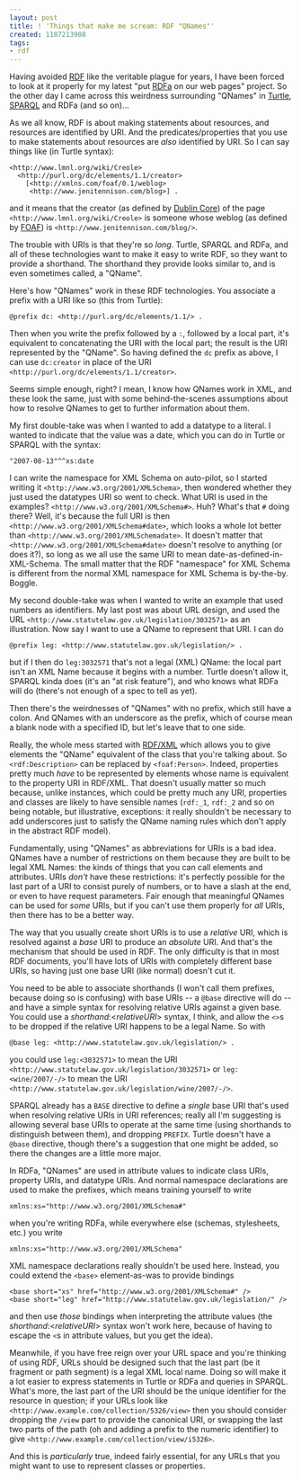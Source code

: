 ```yaml
---
layout: post
title: ! 'Things that make me scream: RDF "QNames"'
created: 1187213908
tags:
- rdf
---
```

Having avoided [RDF][1] like the veritable plague for years, I have been forced to look at it properly for my latest "put [RDFa][2] on our web pages" project. So the other day I came across this weirdness surrounding "QNames" in [Turtle][4], [SPARQL][5] and RDFa (and so on)...

As we all know, RDF is about making statements about resources, and resources are identified by URI. And the predicates/properties that you use to make statements about resources are *also* identified by URI. So I can say things like (in Turtle syntax):

    <http://www.lmnl.org/wiki/Creole>
      <http://purl.org/dc/elements/1.1/creator>
        [<http://xmlns.com/foaf/0.1/weblog>
         <http://www.jenitennison.com/blog>] .

and it means that the creator (as defined by [Dublin Core][6]) of the page `<http://www.lmnl.org/wiki/Creole>` is someone whose weblog (as defined by [FOAF][7]) is `<http://www.jenitennison.com/blog/>`.

[1]: http://en.wikipedia.org/wiki/Resource_Description_Framework "Wikipedia: Resource Description Framework"
[2]: http://en.wikipedia.org/wiki/RDFa "Wikipedia: RDFa"
[4]: http://www.dajobe.org/2004/01/turtle/ "Turtle: notation for RDF"
[5]: http://www.w3.org/TR/rdf-sparql-query/ "W3C: SPARQL: queries over RDF" 
[6]: http://www.dublincore.org/ "Dublin Core Metadata Initiative"
[7]: http://www.foaf-project.org/ "Friend of a Friend Project Page"
[8]: http://www.w3.org/TR/rdf-syntax-grammar/ "W3C: RDF/XML"

<!--break-->

The trouble with URIs is that they're so *long*. Turtle, SPARQL and RDFa, and all of these technologies want to make it easy to write RDF, so they want to provide a shorthand. The shorthand they provide looks similar to, and is even sometimes called, a "QName".

Here's how "QNames" work in these RDF technologies. You associate a prefix with a URI like so (this from Turtle):

    @prefix dc: <http://purl.org/dc/elements/1.1/> .

Then when you write the prefix followed by a `:`, followed by a local part, it's equivalent to concatenating the URI with the local part; the result is the URI represented by the "QName". So having defined the `dc` prefix as above, I can use `dc:creator` in place of the URI `<http://purl.org/dc/elements/1.1/creator>`.

Seems simple enough, right? I mean, I know how QNames work in XML, and these look the same, just with some behind-the-scenes assumptions about how to resolve QNames to get to further information about them.

My first double-take was when I wanted to add a datatype to a literal. I wanted to indicate that the value was a date, which you can do in Turtle or SPARQL with the syntax:

    "2007-08-13"^^xs:date

I can write the namespace for XML Schema on auto-pilot, so I started writing it `<http://www.w3.org/2001/XMLSchema>`, then wondered whether they just used the datatypes URI so went to check. What URI is used in the examples? `<http://www.w3.org/2001/XMLSchema#>`. Huh? What's that `#` doing there? Well, it's because the full URI is then `<http://www.w3.org/2001/XMLSchema#date>`, which looks a whole lot better than `<http://www.w3.org/2001/XMLSchemadate>`. It doesn't matter that `<http://www.w3.org/2001/XMLSchema#date>` doesn't resolve to anything (or does it?), so long as we all use the same URI to mean date-as-defined-in-XML-Schema. The small matter that the RDF "namespace" for XML Schema is different from the normal XML namespace for XML Schema is by-the-by. Boggle.

My second double-take was when I wanted to write an example that used numbers as identifiers. My last post was about URL design, and used the URL `<http://www.statutelaw.gov.uk/legislation/3032571>` as an illustration. Now say I want to use a QName to represent that URI. I can do

    @prefix leg: <http://www.statutelaw.gov.uk/legislation/> .

but if I then do `leg:3032571` that's not a legal (XML) QName: the local part isn't an XML Name because it begins with a number. Turtle doesn't allow it, SPARQL kinda does (it's an "at risk feature"), and who knows what RDFa will do (there's not enough of a spec to tell as yet).

Then there's the weirdnesses of "QNames" with no prefix, which still have a colon. And QNames with an underscore as the prefix, which of course mean a blank node with a specified ID, but let's leave that to one side.

Really, the whole mess started with [RDF/XML][8] which allows you to give elements the "QName" equivalent of the class that you're talking about. So `<rdf:Description>` can be replaced by `<foaf:Person>`. Indeed, properties pretty much *have* to be represented by elements whose name is equivalent to the property URI in RDF/XML. That doesn't usually matter so much because, unlike instances, which could be pretty much any URI, properties and classes are likely to have sensible names (`rdf:_1`, `rdf:_2` and so on being notable, but illustrative, exceptions: it really shouldn't be necessary to add underscores just to satisfy the QName naming rules which don't apply in the abstract RDF model).

Fundamentally, using "QNames" as abbreviations for URIs is a bad idea. QNames have a number of restrictions on them because they are built to be legal XML Names: the kinds of things that you  can call elements and attributes. URIs *don't* have these restrictions: it's perfectly possible for the last part of a URI to consist purely of numbers, or to have a slash at the end, or even to have request parameters. Fair enough that meaningful QNames can be used for *some* URIs, but if you can't use them properly for *all* URIs, then there has to be a better way.

The way that you usually create short URIs is to use a *relative* URI, which is resolved against a *base* URI to produce an *absolute* URI. And that's the mechanism that should be used in RDF. The only difficulty is that in most RDF documents, you'll have lots of URIs with completely different base URIs, so having just one base URI (like normal) doesn't cut it.

You need to be able to associate shorthands (I won't call them prefixes, because doing so is confusing) with base URIs -- a `@base` directive will do -- and have a simple syntax for resolving relative URIs against a given base. You could use a *shorthand*:<*relativeURI*> syntax, I think, and allow the `<>`s to be dropped if the relative URI happens to be a legal Name. So with

    @base leg: <http://www.statutelaw.gov.uk/legislation/> .

you could use `leg:<3032571>` to mean the URI `<http://www.statutelaw.gov.uk/legislation/3032571>` or `leg:<wine/2007/-/>` to mean the URI `<http://www.statutelaw.gov.uk/legislation/wine/2007/-/>`.

SPARQL already has a `BASE` directive to define a *single* base URI that's used when resolving relative URIs in URI references; really all I'm suggesting is allowing several base URIs to operate at the same time (using shorthands to distinguish between them), and dropping `PREFIX`. Turtle doesn't have a `@base` directive, though there's a suggestion that one might be added, so there the changes are a little more major.

In RDFa, "QNames" are used in attribute values to indicate class URIs, property URIs, and datatype URIs. And normal namespace declarations are used to make the prefixes, which means training yourself to write

    xmlns:xs="http://www.w3.org/2001/XMLSchema#"

when you're writing RDFa, while everywhere else (schemas, stylesheets, etc.) you write

    xmlns:xs="http://www.w3.org/2001/XMLSchema"

XML namespace declarations really shouldn't be used here. Instead, you could extend the `<base>` element-as-was to provide bindings

    <base short="xs" href="http://www.w3.org/2001/XMLSchema#" />
    <base short="leg" href="http://www.statutelaw.gov.uk/legislation/" />

and then use *those* bindings when interpreting the attribute values (the *shorthand*:<*relativeURI*> syntax won't work here, because of having to escape the `<`s in attribute values, but you get the idea).

Meanwhile, if you have free reign over your URL space and you're thinking of using RDF, URLs should be designed such that the last part (be it fragment or path segment) is a legal XML local name. Doing so will make it a lot easier to express statements in Turtle or RDFa and queries in SPARQL. What's more, the last part of the URI should be the unique identifier for the resource in question; if your URLs look like `<http://www.example.com/collection/5326/view>` then you should consider dropping the `/view` part to provide the canonical URI, or swapping the last two parts of the path (oh and adding a prefix to the numeric identifier) to give `<http://www.example.com/collection/view/i5326>`.

And this is *particularly* true, indeed fairly essential, for any URLs that you might want to use to represent classes or properties.

